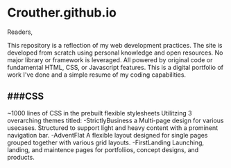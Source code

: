 # Crouther.github.io
Readers,

This repository is a reflection of my web development practices. The site is developed from scratch using personal knowledge and open resources. No major library or framework is leveraged. All powered by original code or fundamental HTML, CSS, or Javascript features. This is a digital portfolio of work I've done and a simple resume of my coding capabilities.


###CSS
------
~1000 lines of CSS in the prebuilt flexible stylesheets
Utilitzing 3 overarching themes titled:
-StrictlyBusiness
  a Multi-page design for various usecases. Structured to support light and heavy content with a prominent navigation bar. 
-AdventFlat
  A flexible layout designed for single pages grouped together with various grid layouts.
-FirstLanding
  Launching, landing, and maintence pages for portfoliios, concept designs, and products.
